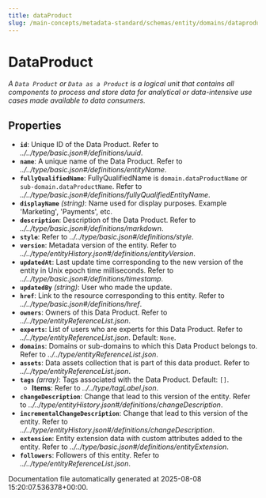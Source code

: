 ```yaml
---
title: dataProduct
slug: /main-concepts/metadata-standard/schemas/entity/domains/dataproduct
---
```


# DataProduct

*A `Data Product` or `Data as a Product` is a logical unit that contains all components to process and store data for analytical or data-intensive use cases made available to data consumers.*

## Properties

- **`id`**: Unique ID of the Data Product. Refer to *../../type/basic.json#/definitions/uuid*.
- **`name`**: A unique name of the Data Product. Refer to *../../type/basic.json#/definitions/entityName*.
- **`fullyQualifiedName`**: FullyQualifiedName is `domain.dataProductName` or `sub-domain.dataProductName`. Refer to *../../type/basic.json#/definitions/fullyQualifiedEntityName*.
- **`displayName`** *(string)*: Name used for display purposes. Example 'Marketing', 'Payments', etc.
- **`description`**: Description of the Data Product. Refer to *../../type/basic.json#/definitions/markdown*.
- **`style`**: Refer to *../../type/basic.json#/definitions/style*.
- **`version`**: Metadata version of the entity. Refer to *../../type/entityHistory.json#/definitions/entityVersion*.
- **`updatedAt`**: Last update time corresponding to the new version of the entity in Unix epoch time milliseconds. Refer to *../../type/basic.json#/definitions/timestamp*.
- **`updatedBy`** *(string)*: User who made the update.
- **`href`**: Link to the resource corresponding to this entity. Refer to *../../type/basic.json#/definitions/href*.
- **`owners`**: Owners of this Data Product. Refer to *../../type/entityReferenceList.json*.
- **`experts`**: List of users who are experts for this Data Product. Refer to *../../type/entityReferenceList.json*. Default: `None`.
- **`domains`**: Domains or sub-domains to which this Data Product belongs to. Refer to *../../type/entityReferenceList.json*.
- **`assets`**: Data assets collection that is part of this data product. Refer to *../../type/entityReferenceList.json*.
- **`tags`** *(array)*: Tags associated with the Data Product. Default: `[]`.
  - **Items**: Refer to *../../type/tagLabel.json*.
- **`changeDescription`**: Change that lead to this version of the entity. Refer to *../../type/entityHistory.json#/definitions/changeDescription*.
- **`incrementalChangeDescription`**: Change that lead to this version of the entity. Refer to *../../type/entityHistory.json#/definitions/changeDescription*.
- **`extension`**: Entity extension data with custom attributes added to the entity. Refer to *../../type/basic.json#/definitions/entityExtension*.
- **`followers`**: Followers of this entity. Refer to *../../type/entityReferenceList.json*.


Documentation file automatically generated at 2025-08-08 15:20:07.536378+00:00.
